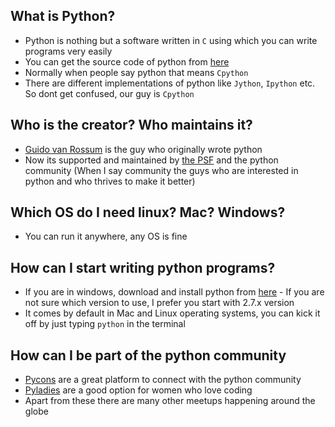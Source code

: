 ## What is Python? ##
* Python is nothing but a software written in `C` using which you can write programs very easily
* You can get the source code of python from [here](https://github.com/python/cpython)
* Normally when people say python that means `Cpython`
* There are different implementations of python like `Jython`, `Ipython` etc. So dont get confused, our guy is `Cpython`

## Who is the creator? Who maintains it? ##
* [Guido van Rossum](https://github.com/gvanrossum) is the guy who originally wrote python
* Now its supported and maintained by [the PSF](https://www.python.org/psf/) and the python community (When I say community the guys who are interested in python and who thrives to make it better)

## Which OS do I need linux? Mac? Windows? ##
* You can run it anywhere, any OS is fine

## How can I start writing python programs? ##
* If you are in windows, download and install python from [here](https://www.python.org/downloads/) - If you are not sure which version to use, I prefer you start with 2.7.x version
* It comes by default in Mac and Linux operating systems, you can kick it off by just typing `python` in the terminal

## How can I be part of the python community ##
* [Pycons](https://www.pycon.org/) are a great platform to connect with the python community
* [Pyladies](http://www.pyladies.com/) are a good option for women who love coding
* Apart from these there are many other meetups happening around the globe
